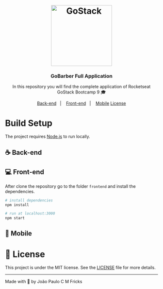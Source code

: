 <h1 align="center">
    <img alt="GoStack" src="https://rocketseat-cdn.s3-sa-east-1.amazonaws.com/bootcamp-header.png" width="200px" />
</h1>

<h3 align="center">
  GoBarber Full Application
</h3>

<p align="center">In this repository you will find the complete application of Rocketseat GoStack Bootcamp 9 🎓</p>

<p align="center">
  <a href="#coffee-back-end">Back-end</a>&nbsp;&nbsp;&nbsp;|&nbsp;&nbsp;&nbsp;
  <a href="#computer-front-end">Front-end</a>&nbsp;&nbsp;&nbsp;|&nbsp;&nbsp;&nbsp;
  <a href="#iphone-mobile">Mobile</a>
  <a href="#memo-license">License</a>
</p>

# Build Setup

The project requires [Node.js](https://nodejs.org/) to run locally.

## :coffee: Back-end

## :computer: Front-end

After clone the repository go to the folder `frontend` and install the dependencies.

```bash
# install dependencies
npm install
```

```bash
# run at localhost:3000
npm start
```

## :iphone: Mobile

# :memo: License

This project is under the MIT license. See the [LICENSE](LICENSE.md) file for more details.

---

Made with :blue_heart: by João Paulo C M Fricks
